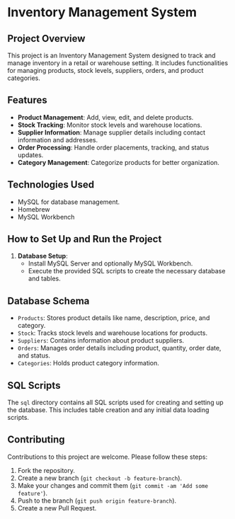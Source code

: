 # Inventory Management System

## Project Overview
This project is an Inventory Management System designed to track and manage inventory in a retail or warehouse setting. It includes functionalities for managing products, stock levels, suppliers, orders, and product categories.

## Features
- **Product Management**: Add, view, edit, and delete products.
- **Stock Tracking**: Monitor stock levels and warehouse locations.
- **Supplier Information**: Manage supplier details including contact information and addresses.
- **Order Processing**: Handle order placements, tracking, and status updates.
- **Category Management**: Categorize products for better organization.

## Technologies Used
- MySQL for database management.
- Homebrew
- MySQL Workbench

## How to Set Up and Run the Project
1. **Database Setup**:
   - Install MySQL Server and optionally MySQL Workbench.
   - Execute the provided SQL scripts to create the necessary database and tables.

## Database Schema
- `Products`: Stores product details like name, description, price, and category.
- `Stock`: Tracks stock levels and warehouse locations for products.
- `Suppliers`: Contains information about product suppliers.
- `Orders`: Manages order details including product, quantity, order date, and status.
- `Categories`: Holds product category information.

## SQL Scripts
The `sql` directory contains all SQL scripts used for creating and setting up the database. This includes table creation and any initial data loading scripts.

## Contributing
Contributions to this project are welcome. Please follow these steps:
1. Fork the repository.
2. Create a new branch (`git checkout -b feature-branch`).
3. Make your changes and commit them (`git commit -am 'Add some feature'`).
4. Push to the branch (`git push origin feature-branch`).
5. Create a new Pull Request.

